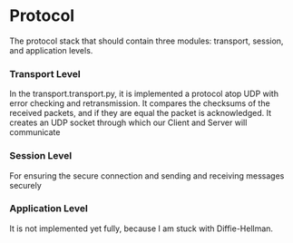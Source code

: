 # Protocol
The protocol stack that should contain three modules: transport, session, and application levels.
### Transport Level
In the transport.transport.py, it is implemented a protocol atop UDP with error checking and retransmission. 
It compares the checksums of the received packets, and if they are equal the packet is acknowledged.
It creates an UDP socket through which our Client and Server will communicate

### Session Level
For ensuring the secure connection and sending and receiving messages securely 

### Application Level
It is not implemented yet fully, because I am stuck with Diffie-Hellman.
